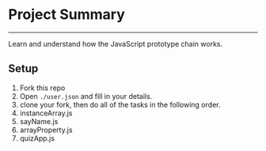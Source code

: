# Project Summary
---
Learn and understand how the JavaScript prototype chain works.

## Setup

1. Fork this repo
2. Open `./user.json` and fill in your details.
3. clone your fork, then do all of the tasks in the following order.
  1. instanceArray.js
  2. sayName.js
  3. arrayProperty.js
  4. quizApp.js
